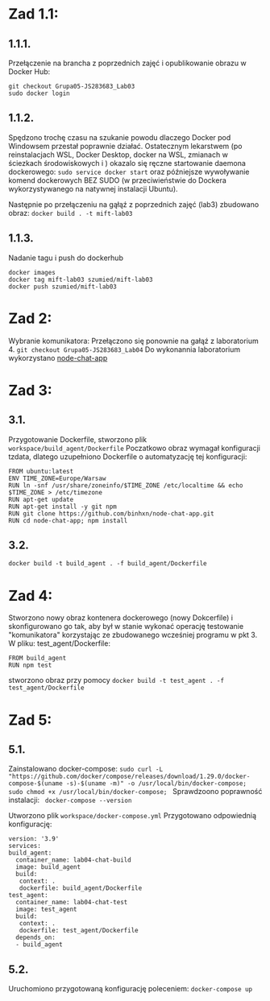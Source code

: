 # Zad 1.1:
## 1.1.1.
Przełączenie na brancha z poprzednich zajęć i opublikowanie obrazu w Docker Hub:
```
git checkout Grupa05-JS283683_Lab03
sudo docker login
```

## 1.1.2. 
Spędzono trochę czasu na szukanie powodu dlaczego Docker pod Windowsem przestał poprawnie działać. Ostatecznym lekarstwem (po reinstalacjach WSL, Docker Desktop, docker na WSL, zmianach w ściezkach środowiskowych i )
okazalo się ręczne startowanie daemona dockerowego: `sudo service docker start` oraz późniejsze wywoływanie komend dockerowych BEZ SUDO (w przeciwieństwie do Dockera wykorzystywanego na natywnej instalacji Ubuntu).

Następnie po przełączeniu na gąłąź z poprzednich zajęć (lab3) zbudowano obraz:
`docker build . -t mift-lab03`

## 1.1.3. 
Nadanie tagu i push do dockerhub
```
docker images
docker tag mift-lab03 szumied/mift-lab03
docker push szumied/mift-lab03
```

# Zad 2: 
Wybranie komunikatora: Przełączono się ponownie na gałąź z laboratorium 4.
`git checkout Grupa05-JS283683_Lab04`
Do wykonannia laboratorium wykorzystano [node-chat-app](https://github.com/binhxn/node-chat-app) 

# Zad 3: 
## 3.1.
Przygotowanie Dockerfile, stworzono plik `workspace/build_agent/Dockerfile`
Poczatkowo obraz wymagał konfiguracji tzdata, dlatego uzupełniono Dockerfile o automatyzację tej konfiguracji:
```
FROM ubuntu:latest
ENV TIME_ZONE=Europe/Warsaw
RUN ln -snf /usr/share/zoneinfo/$TIME_ZONE /etc/localtime && echo $TIME_ZONE > /etc/timezone
RUN apt-get update
RUN apt-get install -y git npm
RUN git clone https://github.com/binhxn/node-chat-app.git
RUN cd node-chat-app; npm install
```
## 3.2.
`docker build -t build_agent . -f build_agent/Dockerfile`


# Zad 4:
Stworzono nowy obraz kontenera dockerowego (nowy Dokcerfile) i skonfigurowano go tak, aby był w stanie wykonać operację testowanie "komunikatora" korzystając ze zbudowanego wcześniej programu w pkt 3.
W pliku: test_agent/Dockerfile:

```
FROM build_agent
RUN npm test
```

stworzono obraz przy pomocy `docker build -t test_agent . -f test_agent/Dockerfile`

# Zad 5:
## 5.1.
Zainstalowano docker-compose:
`sudo curl -L "https://github.com/docker/compose/releases/download/1.29.0/docker-compose-$(uname -s)-$(uname -m)" -o /usr/local/bin/docker-compose; sudo chmod +x /usr/local/bin/docker-compose; `
Sprawdzoono poprawność instalacji:
` docker-compose --version`

Utworzono plik `workspace/docker-compose.yml` Przygotowano odpowiednią konfigurację:

```
version: '3.9'
services:
build_agent:
  container_name: lab04-chat-build
  image: build_agent
  build:
   context: .
   dockerfile: build_agent/Dockerfile
test_agent:
  container_name: lab04-chat-test
  image: test_agent
  build:
   context: .
   dockerfile: test_agent/Dockerfile
  depends_on:
  - build_agent
```

## 5.2.
Uruchomiono przygotowaną konfigurację poleceniem: `docker-compose up`